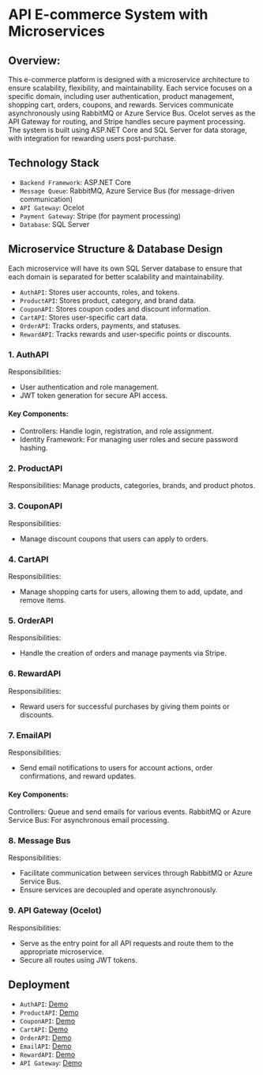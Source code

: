 # API  E-commerce System with Microservices
## Overview:
This e-commerce platform is designed with a microservice architecture to ensure scalability, flexibility, and maintainability. Each service focuses on a specific domain, including user authentication, product management, shopping cart, orders, coupons, and rewards. Services communicate asynchronously using RabbitMQ or Azure Service Bus. Ocelot serves as the API Gateway for routing, and Stripe handles secure payment processing. The system is built using ASP.NET Core and SQL Server for data storage, with integration for rewarding users post-purchase.

## Technology Stack
- `Backend Framework`: ASP.NET Core
- `Message Queue`: RabbitMQ, Azure Service Bus (for message-driven communication)
- `API Gateway`: Ocelot
- `Payment Gateway`: Stripe (for payment processing)
- `Database`: SQL Server

## Microservice Structure & Database Design
Each microservice will have its own SQL Server database to ensure that each domain is separated for better scalability and maintainability.
- `AuthAPI`: Stores user accounts, roles, and tokens.
- `ProductAPI`: Stores product, category, and brand data.
- `CouponAPI`: Stores coupon codes and discount information.
- `CartAPI`: Stores user-specific cart data.
- `OrderAPI`: Tracks orders, payments, and statuses.
- `RewardAPI`: Tracks rewards and user-specific points or discounts.

### 1. AuthAPI
Responsibilities:
- User authentication and role management.
- JWT token generation for secure API access.
#### Key Components:
- Controllers: Handle login, registration, and role assignment.
- Identity Framework: For managing user roles and secure password hashing.
### 2. ProductAPI
Responsibilities: Manage products, categories, brands, and product photos.

### 3. CouponAPI
Responsibilities:
- Manage discount coupons that users can apply to orders.
### 4. CartAPI
Responsibilities:
- Manage shopping carts for users, allowing them to add, update, and remove items.
### 5. OrderAPI
Responsibilities:
- Handle the creation of orders and manage payments via Stripe.
### 6. RewardAPI
Responsibilities:
- Reward users for successful purchases by giving them points or discounts.
### 7. EmailAPI
Responsibilities:
- Send email notifications to users for account actions, order confirmations, and reward updates.
#### Key Components:
Controllers: Queue and send emails for various events.
RabbitMQ or Azure Service Bus: For asynchronous email processing.
### 8. Message Bus
Responsibilities:
- Facilitate communication between services through RabbitMQ or Azure Service Bus.
- Ensure services are decoupled and operate asynchronously.
### 9. API Gateway (Ocelot)
Responsibilities:
- Serve as the entry point for all API requests and route them to the appropriate microservice.
- Secure all routes using JWT tokens.

## Deployment

- `AuthAPI`: [Demo](ecommerceserviceauthapi.azurewebsites.net)
- `ProductAPI`: [Demo](ecommerceserviceauthapi.azurewebsites.net)
- `CouponAPI`: [Demo](ecommerceserviceauthapi.azurewebsites.net)
- `CartAPI`: [Demo](ecommerceserviceauthapi.azurewebsites.net)
- `OrderAPI`: [Demo](ecommerceserviceorder.azurewebsites.net)
- `EmailAPI`: [Demo](ecommerceserviceemailapi.azurewebsites.net)
- `RewardAPI`: [Demo](ecommerceservicerewardapi.azurewebsites.net)
- `API Gateway`: [Demo](ecommercegatewaysolution.azurewebsites.net) 
